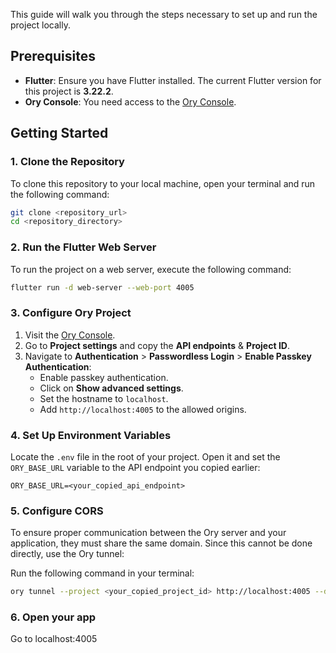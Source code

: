 This guide will walk you through the steps necessary to set up and run the project locally.

## Prerequisites

- **Flutter**: Ensure you have Flutter installed. The current Flutter version for this project is **3.22.2**.
- **Ory Console**: You need access to the [Ory Console](https://console.ory.sh/).

## Getting Started

### 1. Clone the Repository

To clone this repository to your local machine, open your terminal and run the following command:

```bash
git clone <repository_url>
cd <repository_directory>
```
### 2. Run the Flutter Web Server

To run the project on a web server, execute the following command:

```bash
flutter run -d web-server --web-port 4005
```
### 3. Configure Ory Project

1. Visit the [Ory Console](https://console.ory.sh/).
2. Go to **Project settings** and copy the **API endpoints** & **Project ID**.
3. Navigate to **Authentication** > **Passwordless Login** > **Enable Passkey Authentication**:
   - Enable passkey authentication.
   - Click on **Show advanced settings**.
   - Set the hostname to `localhost`.
   - Add `http://localhost:4005` to the allowed origins.

### 4. Set Up Environment Variables

Locate the `.env` file in the root of your project. Open it and set the `ORY_BASE_URL` variable to the API endpoint you copied earlier:

```env
ORY_BASE_URL=<your_copied_api_endpoint>
```

### 5. Configure CORS

To ensure proper communication between the Ory server and your application, they must share the same domain. Since this cannot be done directly, use the Ory tunnel:

Run the following command in your terminal:

```bash
ory tunnel --project <your_copied_project_id> http://localhost:4005 --dev
```

### 6. Open your app

Go to localhost:4005

